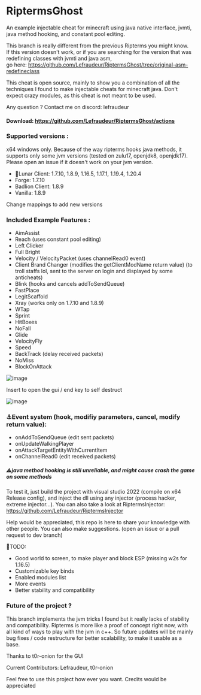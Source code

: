 ﻿# RiptermsGhost

An example injectable cheat for minecraft using java native interface, jvmti, java method hooking, and constant pool editing.

This branch is really different from the previous Ripterms you might know. 
<br/>If this version doesn't work, or if you are searching for the version that was redefining classes with jvmti and java asm, 
<br/>go here: https://github.com/Lefraudeur/RiptermsGhost/tree/original-asm-redefineclass

This cheat is open source, mainly to show you a combination of all the techniques I found to make injectable cheats for minecraft java.
Don't expect crazy modules, as this cheat is not meant to be used.

Any question ? Contact me on discord: lefraudeur

#### Download: https://github.com/Lefraudeur/RiptermsGhost/actions

### Supported versions :
x64 windows only. Because of the way ripterms hooks java methods, it supports only some jvm versions (tested on zulu17, openjdk8, openjdk17).
Please open an issue if it doesn't work on your jvm version.
- 🌙Lunar Client: 1.7.10, 1.8.9, 1.16.5, 1.17.1, 1.19.4, 1.20.4
- Forge: 1.7.10
- Badlion Client: 1.8.9
- Vanilla: 1.8.9

Change mappings to add new versions

### Included Example Features :
- AimAssist
- Reach (uses constant pool editing)
- Left Clicker
- Full Bright
- Velocity / VelocityPacket (uses channelRead0 event)
- Client Brand Changer (modifies the getClientModName return value) (to troll staffs lol, sent to the server on login and displayed by some anticheats)
- Blink (hooks and cancels addToSendQueue)
- FastPlace
- LegitScaffold
- Xray (works only on 1.7.10 and 1.8.9)
- WTap
- Sprint
- HitBoxes
- NoFall
- Glide
- VelocityFly
- Speed
- BackTrack (delay received packets)
- NoMiss
- BlockOnAttack

![image](https://github.com/Lefraudeur/RiptermsGhost/assets/91006387/39690baa-859a-4ea2-a9b0-dfbc8cbfe472)


Insert to open the gui / end key to self destruct

![image](https://github.com/Lefraudeur/RiptermsGhost/assets/73477238/0d8f6308-1036-4480-b487-eaf02d07259d)

### ⚓Event system (hook, modifiy parameters, cancel, modify return value):
- onAddToSendQueue (edit sent packets)
- onUpdateWalkingPlayer
- onAttackTargetEntityWithCurrentItem
- onChannelRead0 (edit received packets)
##### ⚠java method hooking is still unreliable, and might cause crash the game on some methods

To test it, just build the project with visual studio 2022 (compile on x64 Release config), and inject the dll using any injector (process hacker, extreme injector...).
You can also take a look at RiptermsInjector: https://github.com/Lefraudeur/RiptermsInjector

Help would be appreciated, this repo is here to share your knowledge with other people. You can also make suggestions. (open an issue or a pull request to dev branch)

📃TODO: 
- Good world to screen, to make player and block ESP (missing w2s for 1.16.5)
- Customizable key binds
- Enabled modules list
- More events
- Better stability and compatibility


### Future of the project ?
This branch implements the jvm tricks I found but it really lacks of stability and compatibility.
Ripterms is more like a proof of concept right now, with all kind of ways to play with the jvm in c++.
So future updates will be mainly bug fixes / code restructure for better scalability, to make it usable as a base.

Thanks to t0r-onion for the GUI

Current Contributors:
Lefraudeur,
t0r-onion

Feel free to use this project how ever you want. Credits would be appreciated
